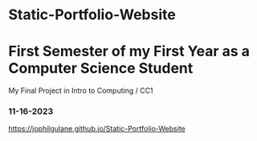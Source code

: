    # Static-Portfolio-Website
# First Semester of my First Year as a Computer Science Student
My Final Project in Intro to Computing / CC1
### 11-16-2023

https://jophilgulane.github.io/Static-Portfolio-Website
